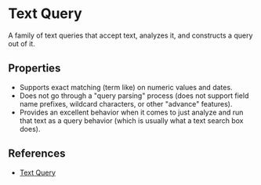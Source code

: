 # Text Query

A family of text queries that accept text, analyzes it, and constructs a query out of it.


## Properties

* Supports exact matching (term like) on numeric values and dates.
* Does not go through a "query parsing" process (does not support field name prefixes,
  wildcard characters, or other "advance" features).
* Provides an excellent behavior when it comes to just analyze and run that text
  as a query behavior (which is usually what a text search box does).


## References

* [Text Query](http://www.elasticsearch.org/guide/reference/query-dsl/text-query.html)
